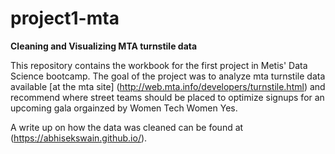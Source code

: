 # project1-mta
**Cleaning and Visualizing MTA turnstile data**  

This repository contains the workbook for the first project in Metis' Data Science bootcamp. The goal of the project was to analyze mta turnstile data available [at the mta site] (http://web.mta.info/developers/turnstile.html) and recommend where street teams should be placed to optimize signups for an upcoming gala orgainzed by Women Tech Women Yes. 

A write up on how the data was cleaned can be found at (https://abhisekswain.github.io/).  


